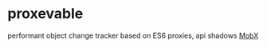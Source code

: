 # proxevable

performant object change tracker based on ES6 proxies, api shadows [MobX](https://github.com/mobxjs/mobx)
